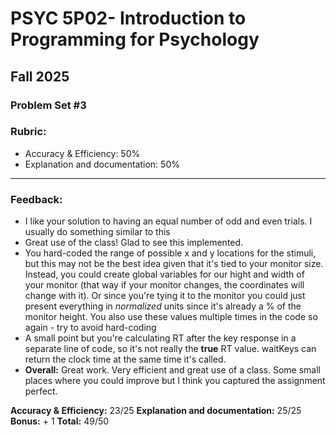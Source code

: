 # PSYC 5P02- Introduction to Programming for Psychology
## Fall 2025

### Problem Set #3

### Rubric:
* Accuracy & Efficiency: 50%
* Explanation and documentation: 50%

--- 
###  Feedback:
* I like your solution to having an equal number of odd and even trials. I usually do something similar to this
* Great use of the class! Glad to see this implemented. 
* You hard-coded the range of possible x and y locations for the stimuli, but this may not be the best idea given that it's tied to your monitor size. Instead, you could create global variables for our hight and width of your monitor (that way if your monitor changes, the coordinates will change with it). Or since you're tying it to the monitor you could just present everything in _normalized_ units since it's already a % of the monitor height. You also use these values multiple times in the code so again - try to avoid hard-coding
* A small point but you're calculating RT after the key response in a separate line of code, so it's not really the **true** RT value. waitKeys can return the clock time at the same time it's called. 
* **Overall:** Great work. Very efficient and great use of a class. Some small places where you could improve but I think you captured the assignment perfect.

**Accuracy & Efficiency:** 23/25
**Explanation and documentation:** 25/25
**Bonus:** + 1
**Total:** 49/50
